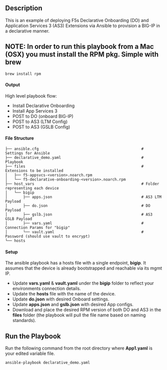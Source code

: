 ## Description
This is an example of deploying F5s Declarative Onboarding (DO) and Application Services 3 (AS3) Extensions via Ansible to provision a BIG-IP in a declarative manner.

## NOTE: In order to run this playbook from a Mac (OSX) you must install the RPM pkg. Simple with brew
``` 
brew install rpm
```


#### Output
High level playbook flow:

* Install Declarative Onboarding 
* Install App Services 3
* POST to DO (onboard BIG-IP)
* POST to AS3 (LTM Config)
* POST to AS3 (GSLB Config)


#### File Structure

```shell
├── ansible.cfg                                              # Settings for Ansible
├── declarative_demo.yaml                                    # Playbook
├── files                                                    # Extensions to be installed
│   ├── f5-appsvcs-<version>.noarch.rpm
│   └── f5-declarative-onboarding-<version>.noarch.rpm
├── host_vars                                                # Folder representing each device
│   └── bigip
│       ├── apps.json                                        # AS3 LTM Payload
│       ├── do.json                                          # DO Payload
│       ├── gslb.json                                        # AS3 GSLB Payload
│       ├── vars.yaml                                        # Connection Params for "bigip"
│       └── vault.yaml                                       # Password (should use vault to encrypt)
└── hosts
```

#### Setup

The ansible playbook has a hosts file with a single endpoint, **bigip**. It assumes that the device is already bootstrapped and reachable via its mgmt IP.

* Update **vars.yaml** & **vault.yaml** under the **bigip** folder to reflect your environments connection details.
* Update the **hosts** file with the name of the device.
* Update **do.json** with desired Onboard settings.
* Update **apps.json**  and **gslb.json** with desired App configs.
* Download and place the desired RPM version of both DO and AS3 in the **files** folder (the playbook will pull the file name based on naming standards).


## Run the Playbook


Run the following command from the root directory where **App1.yaml** is your edited variable file.
```shell
ansible-playbook declarative_demo.yaml
```

